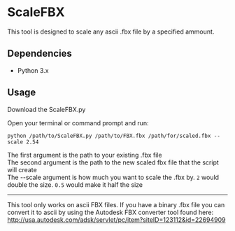 # ScaleFBX

This tool is designed to scale any ascii .fbx file by a specified ammount. 

## Dependencies

- Python 3.x

## Usage

Download the ScaleFBX.py

Open your terminal or command prompt and run:

`python /path/to/ScaleFBX.py /path/to/FBX.fbx /path/for/scaled.fbx --scale 2.54`

The first argument is the path to your existing .fbx file  
The second argument is the path to the new scaled fbx file that the script will create  
The --scale argument is how much you want to scale the .fbx by. `2` would double the size. `0.5` would make it half the size  

---

This tool only works on ascii FBX files. If you have a binary .fbx file you can convert it to ascii by using the Autodesk FBX converter tool found here: http://usa.autodesk.com/adsk/servlet/pc/item?siteID=123112&id=22694909
